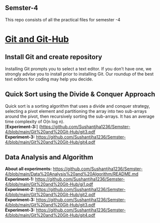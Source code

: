 ## Semster-4
This repo consists of all the practical files for semester -4
# [Git and Git-Hub](https://github.com/Sushantjha1236/Semster-4/blob/main/Git%20and%20Git-Hub/README.md)<br>

## Install Git and create repository<br>
Installing Git prompts you to select a text editor. If you don’t have one, we strongly advise you to install prior to installing Git. Our roundup of the best text editors for coding may help you decide.<br>
## Quick Sort using the Divide & Conquer Approach
Quick sort is a sorting algorithm that uses a divide and conquer strategy, selecting a pivot element and partitioning the array into two sub-arrays around the pivot, then recursively sorting the sub-arrays. It has an average time complexity of O(n log n).<br>
[**Experiment-3:**] (https://github.com/Sushantjha1236/Semster-4/blob/main/Git%20and%20Git-Hub/git3.pdf<br>
**Experiment-3:** https://github.com/Sushantjha1236/Semster-4/blob/main/Git%20and%20Git-Hub/git4.pdf<br>
## Data Analysis and Algorithm
**About all experiments:**
 https://github.com/Sushantjha1236/Semster-4/blob/main/Data%20Analysis%20and%20Algorithm/README.md<br>
**Experiment-1:**
 https://github.com/Sushantjha1236/Semster-4/blob/main/Git%20and%20Git-Hub/gi1.pdf<br>
**Experiment-2:** https://github.com/Sushantjha1236/Semster-4/blob/main/Git%20and%20Git-Hub/git2.pdf<br>
**Experiment-3:** https://github.com/Sushantjha1236/Semster-4/blob/main/Git%20and%20Git-Hub/git3.pdf<br>
**Experiment-3:** https://github.com/Sushantjha1236/Semster-4/blob/main/Git%20and%20Git-Hub/git4.pdf<br>
